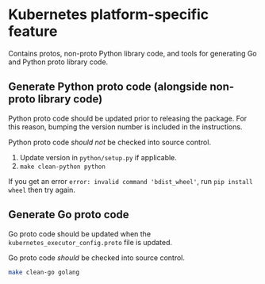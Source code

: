 # Kubernetes platform-specific feature

Contains protos, non-proto Python library code, and tools for generating Go and Python proto library code.

## Generate Python proto code (alongside non-proto library code)
Python proto code should be updated prior to releasing the package. For this reason, bumping the version number is included in the instructions.

Python proto code *should not* be checked into source control.

1. Update version in `python/setup.py` if applicable.
2. `make clean-python python`

If you get an error `error: invalid command 'bdist_wheel'`, run `pip install wheel` then try again.

## Generate Go proto code
Go proto code should be updated when the `kubernetes_executor_config.proto` file is updated.

Go proto code *should* be checked into source control.

```bash
make clean-go golang
```
